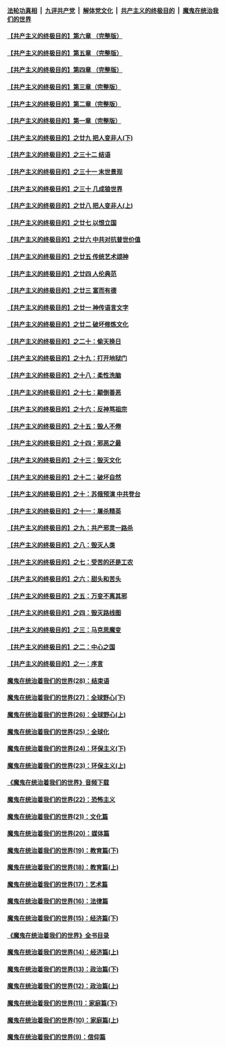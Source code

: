 ####  [法轮功真相](../../../../basic/blob/master/README.md?t=11061926) &nbsp;|&nbsp; [九评共产党](../../../../9ping.md/blob/master/README.md?t=11061926) &nbsp;|&nbsp; [解体党文化](../../../../jtdwh.md/blob/master/README.md?t=11061926)  &nbsp;|&nbsp; [共产主义的终极目的](../../../../gczydzjmd.md/blob/master/README.md?t=11061926) &nbsp;|&nbsp; [魔鬼在统治我们的世界](../../../../mgztzwmdsj.md/blob/master/README.md?t=11061926) 

#### [【共产主义的终极目的】第六章 （完整版）](../pages/nsc422/n11428913.md?t=11061926) 

#### [【共产主义的终极目的】第五章 （完整版）](../pages/nsc422/n11428912.md?t=11061926) 

#### [【共产主义的终极目的】第四章 （完整版）](../pages/nsc422/n11428907.md?t=11061926) 

#### [【共产主义的终极目的】第三章（完整版）](../pages/nsc422/n11428848.md?t=11061926) 

#### [【共产主义的终极目的】第二章（完整版）](../pages/nsc422/n11428831.md?t=11061926) 

#### [【共产主义的终极目的】第一章（完整版）](../pages/nsc422/n11417651.md?t=11061926) 

#### [【共产主义的终极目的】之廿九 把人变非人(下)](../pages/nsc422/n11344140.md?t=11061926) 

#### [【共产主义的终极目的】之三十二 结语](../pages/nsc422/n11360535.md?t=11061926) 

#### [【共产主义的终极目的】之三十一 末世景观](../pages/nsc422/n11351129.md?t=11061926) 

#### [【共产主义的终极目的】之三十 几成狼世界](../pages/nsc422/n11348280.md?t=11061926) 

#### [【共产主义的终极目的】之廿八 把人变非人(上)](../pages/nsc422/n11340492.md?t=11061926) 

#### [【共产主义的终极目的】之廿七 以恨立国](../pages/nsc422/n11336944.md?t=11061926) 

#### [【共产主义的终极目的】之廿六 中共对抗普世价值](../pages/nsc422/n11324785.md?t=11061926) 

#### [【共产主义的终极目的】之廿五 传统艺术颂神](../pages/nsc422/n11296396.md?t=11061926) 

#### [【共产主义的终极目的】之廿四 人伦典范](../pages/nsc422/n11296397.md?t=11061926) 

#### [【共产主义的终极目的】之廿三 富而有德](../pages/nsc422/n11283598.md?t=11061926) 

#### [【共产主义的终极目的】之廿一 神传语言文字](../pages/nsc422/n11263265.md?t=11061926) 

#### [【共产主义的终极目的】之廿二 破坏修炼文化](../pages/nsc422/n11245728.md?t=11061926) 

#### [【共产主义的终极目的】之二十：偷天换日](../pages/nsc422/n11238846.md?t=11061926) 

#### [【共产主义的终极目的】之十九：打开地狱门](../pages/nsc422/n11206376.md?t=11061926) 

#### [【共产主义的终极目的】之十八：柔性洗脑](../pages/nsc422/n11199994.md?t=11061926) 

#### [【共产主义的终极目的】之十七：颠倒善恶](../pages/nsc422/n11179782.md?t=11061926) 

#### [【共产主义的终极目的】之十六：反神骂祖宗](../pages/nsc422/n11166798.md?t=11061926) 

#### [【共产主义的终极目的】之十五：毁人不倦](../pages/nsc422/n11166792.md?t=11061926) 

#### [【共产主义的终极目的】之十四：邪恶之最](../pages/nsc422/n11150249.md?t=11061926) 

#### [【共产主义的终极目的】之十三：毁灭文化](../pages/nsc422/n11135227.md?t=11061926) 

#### [【共产主义的终极目的】之十二：破坏自然](../pages/nsc422/n11135214.md?t=11061926) 

#### [【共产主义的终极目的】之十：苏俄预演 中共登台](../pages/nsc422/n11118424.md?t=11061926) 

#### [【共产主义的终极目的】之十一：屠杀精英](../pages/nsc422/n11118442.md?t=11061926) 

#### [【共产主义的终极目的】之九：共产邪灵一路杀](../pages/nsc422/n11114139.md?t=11061926) 

#### [【共产主义的终极目的】之八：毁灭人类](../pages/nsc422/n11108503.md?t=11061926) 

#### [【共产主义的终极目的】之七：受苦的还是工农](../pages/nsc422/n11101809.md?t=11061926) 

#### [【共产主义的终极目的】之六：甜头和苦头](../pages/nsc422/n11096971.md?t=11061926) 

#### [【共产主义的终极目的】之五：万变不离其邪](../pages/nsc422/n11091285.md?t=11061926) 

#### [【共产主义的终极目的】之四：毁灭路线图](../pages/nsc422/n11086284.md?t=11061926) 

#### [【共产主义的终极目的】之三：马克思魔变](../pages/nsc422/n11061941.md?t=11061926) 

#### [【共产主义的终极目的】之二：中心之国](../pages/nsc422/n11047728.md?t=11061926) 

#### [【共产主义的终极目的】之一：序言](../pages/nsc422/n11086077.md?t=11061926) 

#### [魔鬼在统治着我们的世界(28)：结束语](../pages/nsc422/n10936246.md?t=11061926) 

#### [魔鬼在统治着我们的世界(27)：全球野心(下)](../pages/nsc422/n10928319.md?t=11061926) 

#### [魔鬼在统治着我们的世界(26)：全球野心(上)](../pages/nsc422/n10900318.md?t=11061926) 

#### [魔鬼在统治着我们的世界(25)：全球化](../pages/nsc422/n10788205.md?t=11061926) 

#### [魔鬼在统治着我们的世界(24)：环保主义(下)](../pages/nsc422/n10695307.md?t=11061926) 

#### [魔鬼在统治着我们的世界(23)：环保主义(上)](../pages/nsc422/n10688613.md?t=11061926) 

#### [《魔鬼在统治着我们的世界》音频下载](../pages/nsc422/n10635553.md?t=11061926) 

#### [魔鬼在统治着我们的世界(22)：恐怖主义](../pages/nsc422/n10614727.md?t=11061926) 

#### [魔鬼在统治着我们的世界(21)：文化篇](../pages/nsc422/n10597706.md?t=11061926) 

#### [魔鬼在统治着我们的世界(20)：媒体篇](../pages/nsc422/n10586579.md?t=11061926) 

#### [魔鬼在统治着我们的世界(19)：教育篇(下)](../pages/nsc422/n10564808.md?t=11061926) 

#### [魔鬼在统治着我们的世界(18)：教育篇(上)](../pages/nsc422/n10526970.md?t=11061926) 

#### [魔鬼在统治着我们的世界(17)：艺术篇](../pages/nsc422/n10499093.md?t=11061926) 

#### [魔鬼在统治着我们的世界(16)：法律篇](../pages/nsc422/n10485969.md?t=11061926) 

#### [魔鬼在统治着我们的世界(15)：经济篇(下)](../pages/nsc422/n10469975.md?t=11061926) 

#### [《魔鬼在统治着我们的世界》全书目录](../pages/nsc422/n10464261.md?t=11061926) 

#### [魔鬼在统治着我们的世界(14)：经济篇(上)](../pages/nsc422/n10457370.md?t=11061926) 

#### [魔鬼在统治着我们的世界(13)：政治篇(下)](../pages/nsc422/n10448270.md?t=11061926) 

#### [魔鬼在统治着我们的世界(12)：政治篇(上)](../pages/nsc422/n10444576.md?t=11061926) 

#### [魔鬼在统治着我们的世界(11)：家庭篇(下)](../pages/nsc422/n10440961.md?t=11061926) 

#### [魔鬼在统治着我们的世界(10)：家庭篇(上)](../pages/nsc422/n10435448.md?t=11061926) 

#### [魔鬼在统治着我们的世界(9)：信仰篇](../pages/nsc422/n10432159.md?t=11061926) 

